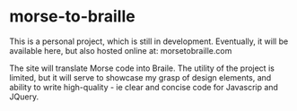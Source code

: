 # morse-to-braille

This is a personal project, which is still in development. Eventually, it will be available here,
but also hosted online at: morsetobraille.com

The site will translate Morse code into Braile.
The utility of the project is limited, but it will serve to showcase my grasp of design elements, and ability to write high-quality - ie clear and concise code for Javascrip and JQuery.
